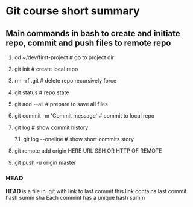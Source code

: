# Git course short summary

## Main commands in bash to create and initiate repo, commit and push files to remote repo 

1. cd ~/dev/first-project # go to project dir

2. git init # create local repo

3. rm -rf .git # delete repo recursively force

4. git status # repo state

5. git add --all # prepare to save all files

6. git commit -m 'Commit message' # commit to local repo

7. git log # show commit history

   7.1. git log --oneline # show short commits story

8. git remote add origin HERE URL SSH OR HTTP OF REMOTE

9. git push -u origin master

### HEAD 
 __HEAD__ is a file in .git with link to last commit
 this link contains last commit hash summ sha 
 Each commint has a unique hash summ 


